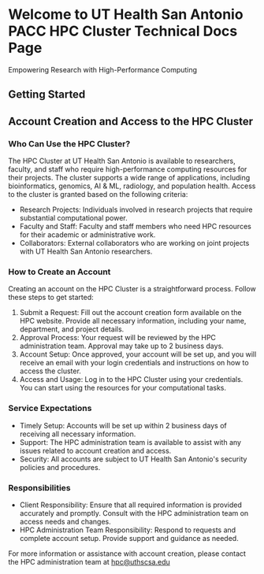 # Welcome to UT Health San Antonio PACC HPC Cluster Technical Docs Page
Empowering Research with High-Performance Computing


## Getting Started

## Account Creation and Access to the HPC Cluster

### Who Can Use the HPC Cluster?
The HPC Cluster at UT Health San Antonio is available to researchers, faculty, and staff who require high-performance computing resources for their projects. The cluster supports a wide range of applications, including bioinformatics, genomics, AI & ML, radiology, and population health. Access to the cluster is granted based on the following criteria:

* Research Projects: Individuals involved in research projects that require substantial computational power.
* Faculty and Staff: Faculty and staff members who need HPC resources for their academic or administrative work.
* Collaborators: External collaborators who are working on joint projects with UT Health San Antonio researchers.

### How to Create an Account
Creating an account on the HPC Cluster is a straightforward process. Follow these steps to get started:

1. Submit a Request: Fill out the account creation form available on the HPC website. Provide all necessary information, including your name, department, and project details.
2. Approval Process: Your request will be reviewed by the HPC administration team. Approval may take up to 2 business days.
3. Account Setup: Once approved, your account will be set up, and you will receive an email with your login credentials and instructions on how to access the cluster.
4. Access and Usage: Log in to the HPC Cluster using your credentials. You can start using the resources for your computational tasks.

### Service Expectations
* Timely Setup: Accounts will be set up within 2 business days of receiving all necessary information.
* Support: The HPC administration team is available to assist with any issues related to account creation and access.
* Security: All accounts are subject to UT Health San Antonio's security policies and procedures.

### Responsibilities
* Client Responsibility: Ensure that all required information is provided accurately and promptly. Consult with the HPC administration team on access needs and changes.
* HPC Administration Team Responsibility: Respond to requests and complete account setup. Provide support and guidance as needed.

For more information or assistance with account creation, please contact the HPC administration team at hpc@uthscsa.edu


